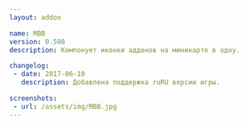```yaml
---
layout: addon

name: MBB
version: 0.508
description: Компонует иконки аддонов на миникарте в одну.

changelog:
 - date: 2017-06-10
   description: Добавлена поддержка ruRU версии игры.

screenshots:
 - url: /assets/img/MBB.jpg
---
```

